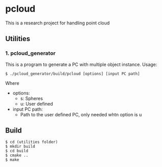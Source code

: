# pcloud
This is a research project for handling point cloud
## Utilities
### 1. pcloud_generator
This is a program to generate a PC with multiple object instance. Usage:

    $ ./pcloud_generator/build/pcloud [options] [input PC path]

Where

* options: 
    * s: Spheres
    * u: User defined
* input PC path:
    * Path to the user defined PC, only needed whtn option is u

## Build

    $ cd (utilities folder)
    $ mkdir build
    $ cd build
    $ cmake ..
    $ make
